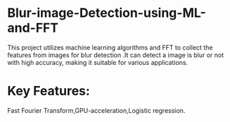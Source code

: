 # Blur-image-Detection-using-ML-and-FFT
This project utilizes machine learning algorithms  and  FFT to collect the features from images  for blur detection .It can detect a image is blur or not  with high accuracy, making it suitable for various applications.
# Key Features: 
Fast Fourier Transform,GPU-acceleration,Logistic regression.
